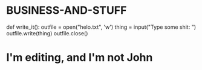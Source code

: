 BUSINESS-AND-STUFF
==================
def write_it():
    outfile = open("helo.txt", 'w')
    thing = input("Type some shit: ")
    outfile.write(thing)
    outfile.close()
# I'm editing, and I'm not John
